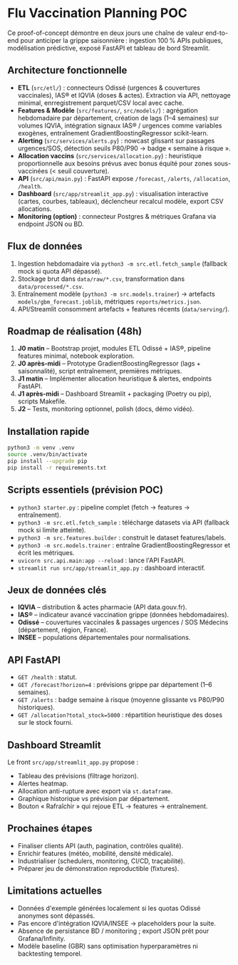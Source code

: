 # Flu Vaccination Planning POC

Ce proof-of-concept démontre en deux jours une chaîne de valeur end-to-end pour anticiper la grippe saisonnière : ingestion 100 % APIs publiques, modélisation prédictive, exposé FastAPI et tableau de bord Streamlit.

## Architecture fonctionnelle
- **ETL** (`src/etl/`) : connecteurs Odissé (urgences & couvertures vaccinales), IAS® et IQVIA (doses & actes). Extraction via API, nettoyage minimal, enrregistrement parquet/CSV local avec cache.
- **Features & Modèle** (`src/features/`, `src/models/`) : agrégation hebdomadaire par département, création de lags (1–4 semaines) sur volumes IQVIA, intégration signaux IAS® / urgences comme variables exogènes, entraînement GradientBoostingRegressor scikit-learn.
- **Alerting** (`src/services/alerts.py`) : nowcast glissant sur passages urgences/SOS, détection seuils P80/P90 → badge « semaine à risque ».
- **Allocation vaccins** (`src/services/allocation.py`) : heuristique proportionnelle aux besoins prévus avec bonus équité pour zones sous-vaccinées (< seuil couverture).
- **API** (`src/api/main.py`) : FastAPI expose `/forecast`, `/alerts`, `/allocation`, `/health`.
- **Dashboard** (`src/app/streamlit_app.py`) : visualisation interactive (cartes, courbes, tableaux), déclencheur recalcul modèle, export CSV allocations.
- **Monitoring (option)** : connecteur Postgres & métriques Grafana via endpoint JSON ou BD.

## Flux de données
1. Ingestion hebdomadaire via `python3 -m src.etl.fetch_sample` (fallback mock si quota API dépassé).
2. Stockage brut dans `data/raw/*.csv`, transformation dans `data/processed/*.csv`.
3. Entraînement modèle (`python3 -m src.models.trainer`) → artefacts `models/gbm_forecast.joblib`, métriques `reports/metrics.json`.
4. API/Streamlit consomment artefacts + features récents (`data/serving/`).

## Roadmap de réalisation (48h)
1. **J0 matin** – Bootstrap projet, modules ETL Odissé + IAS®, pipeline features minimal, notebook exploration.
2. **J0 après-midi** – Prototype GradientBoostingRegressor (lags + saisonnalité), script entraînement, premières métriques.
3. **J1 matin** – Implémenter allocation heuristique & alertes, endpoints FastAPI.
4. **J1 après-midi** – Dashboard Streamlit + packaging (Poetry ou pip), scripts Makefile.
5. **J2** – Tests, monitoring optionnel, polish (docs, démo vidéo).

## Installation rapide
```bash
python3 -m venv .venv
source .venv/bin/activate
pip install --upgrade pip
pip install -r requirements.txt
```

## Scripts essentiels (prévision POC)
- `python3 starter.py` : pipeline complet (fetch → features → entraînement).
- `python3 -m src.etl.fetch_sample` : télécharge datasets via API (fallback mock si limite atteinte).
- `python3 -m src.features.builder` : construit le dataset features/labels.
- `python3 -m src.models.trainer` : entraîne GradientBoostingRegressor et écrit les métriques.
- `uvicorn src.api.main:app --reload` : lance l'API FastAPI.
- `streamlit run src/app/streamlit_app.py` : dashboard interactif.

## Jeux de données clés
- **IQVIA** – distribution & actes pharmacie (API data.gouv.fr).
- **IAS®** – indicateur avancé vaccination grippe (données hebdomadaires).
- **Odissé** – couvertures vaccinales & passages urgences / SOS Médecins (département, région, France).
- **INSEE** – populations départementales pour normalisations.

## API FastAPI
- `GET /health` : statut.
- `GET /forecast?horizon=4` : prévisions grippe par département (1–6 semaines).
- `GET /alerts` : badge semaine à risque (moyenne glissante vs P80/P90 historiques).
- `GET /allocation?total_stock=5000` : répartition heuristique des doses sur le stock fourni.

## Dashboard Streamlit
Le front `src/app/streamlit_app.py` propose :
- Tableau des prévisions (filtrage horizon).
- Alertes heatmap.
- Allocation anti-rupture avec export via `st.dataframe`.
- Graphique historique vs prévision par département.
- Bouton « Rafraîchir » qui rejoue ETL → features → entraînement.

## Prochaines étapes
- Finaliser clients API (auth, pagination, contrôles qualité).
- Enrichir features (météo, mobilité, densité médicale).
- Industrialiser (schedulers, monitoring, CI/CD, traçabilité).
- Préparer jeu de démonstration reproductible (fixtures).

## Limitations actuelles
- Données d'exemple générées localement si les quotas Odissé anonymes sont dépassés.
- Pas encore d'intégration IQVIA/INSEE → placeholders pour la suite.
- Absence de persistance BD / monitoring ; export JSON prêt pour Grafana/Infinity.
- Modèle baseline (GBR) sans optimisation hyperparamètres ni backtesting temporel.
